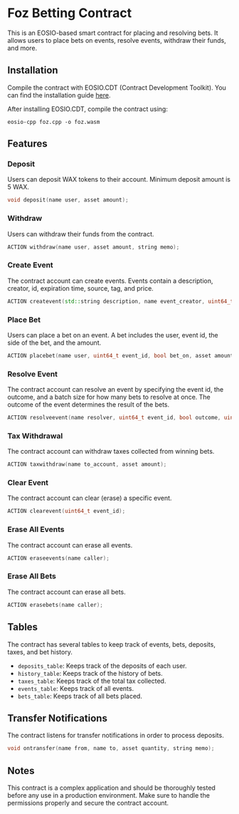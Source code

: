 # Foz Betting Contract

This is an EOSIO-based smart contract for placing and resolving bets. It allows users to place bets on events, resolve events, withdraw their funds, and more. 

## Installation

Compile the contract with EOSIO.CDT (Contract Development Toolkit). You can find the installation guide [here](https://developers.eos.io/manuals/eosio.cdt/latest/installation-guide/index).

After installing EOSIO.CDT, compile the contract using:

```
eosio-cpp foz.cpp -o foz.wasm
```

## Features

### Deposit

Users can deposit WAX tokens to their account. Minimum deposit amount is 5 WAX. 

```c++
void deposit(name user, asset amount);
```

### Withdraw

Users can withdraw their funds from the contract. 

```c++
ACTION withdraw(name user, asset amount, string memo);
```

### Create Event

The contract account can create events. Events contain a description, creator, id, expiration time, source, tag, and price.

```c++
ACTION createvent(std::string description, name event_creator, uint64_t event_id, uint32_t expiration_seconds, std::string source, std::string tag, asset price);
```

### Place Bet

Users can place a bet on an event. A bet includes the user, event id, the side of the bet, and the amount.

```c++
ACTION placebet(name user, uint64_t event_id, bool bet_on, asset amount);
```

### Resolve Event

The contract account can resolve an event by specifying the event id, the outcome, and a batch size for how many bets to resolve at once. The outcome of the event determines the result of the bets.

```c++
ACTION resolveevent(name resolver, uint64_t event_id, bool outcome, uint64_t batch_size);
```

### Tax Withdrawal

The contract account can withdraw taxes collected from winning bets.

```c++
ACTION taxwithdraw(name to_account, asset amount);
```

### Clear Event

The contract account can clear (erase) a specific event.

```c++
ACTION clearevent(uint64_t event_id);
```

### Erase All Events

The contract account can erase all events.

```c++
ACTION eraseevents(name caller);
```

### Erase All Bets

The contract account can erase all bets.

```c++
ACTION erasebets(name caller);
```

## Tables

The contract has several tables to keep track of events, bets, deposits, taxes, and bet history.

- `deposits_table`: Keeps track of the deposits of each user.
- `history_table`: Keeps track of the history of bets.
- `taxes_table`: Keeps track of the total tax collected.
- `events_table`: Keeps track of all events.
- `bets_table`: Keeps track of all bets placed.

## Transfer Notifications

The contract listens for transfer notifications in order to process deposits.

```c++
void ontransfer(name from, name to, asset quantity, string memo);
```

## Notes

This contract is a complex application and should be thoroughly tested before any use in a production environment. Make sure to handle the permissions properly and secure the contract account.
